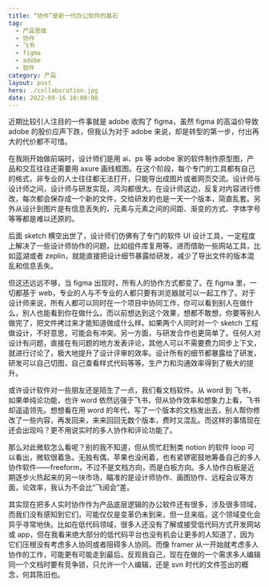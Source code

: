 ```yaml
---
title: “协作”是新一代办公软件的基石
tag:
  - 产品思维
  - 协作
  - 飞书
  - figma
  - adobe
  - 软件
category: 产品
layout: post
hero: ./collaboration.jpg
date: 2022-09-16 10:00:00
---
```


近期比较引人注目的一件事就是 adobe 收购了 figma，虽然 figma 的高溢价导致 adobe 的股价应声下跌，但我认为对于 adobe 来说，却是转型的第一步，付出再大的代价都不可惜。

在我刚开始做前端时，设计师们是用 ai、ps 等 adobe 家的软件制作原型图，产品和交互往往还需要用 axure 画线框图。在这个阶段，每个专门的工具都有自己的格式，非专业的人士往往都无法打开，只能导出成图片或者网页交流。设计师与设计师之间，设计师与研发实现，鸿沟都很大。在设计师这边，反复对内容进行修改，每次都会保存成一个新的文件，交给研发的也是一天一个版本，简直乱套。另外从设计到图片是有信息丢失的，元素与元素之间的间距、渐变的方式、字体字号等等都是难以还原的。

后面 sketch 横空出世了，设计师们仿佛有了专门的软件 UI 设计工具，一定程度上解决了一些设计师协作的问题，比如组件库复用等。进而借助一些网站工具，比如蓝湖或者 zeplin，就能直接把设计细节暴露给研发，减少了导出文件的版本混乱和信息丢失。

但这还远远不够，当 figma 出现时，所有人的协作方式都变了。在 figma 里，一切都基于 web，专业的人与不专业的人都只要有浏览器就可以一起工作了。对于设计师来说，所有人都可以同时在一个项目中协同工作，你可以看到别人在做什么，别人也能看到你在做什么。而以前想达到这个效果，想都不敢想，你要等别人做完了，把文件拷过来才能知道做成什么样。如果两个人同时对一个 sketch 工程做设计，不好意思，可能会有冲突。另一方面，与研发合作也更简单了。任何人对设计有问题，直接在有问题的地方发表评论，其他人可以不需要费力同步上下文，就进行讨论了，极大地提升了设计评审的效率。设计所有的细节都暴露给了研发，研发可以自己切图，自己查看样式代码等等。生产力和沟通效率得到了极大的提升。

或许设计软件对一些朋友还是陌生了一点，我们看文档软件。从 word 到 飞书，如果单纯论功能，也许 word 依然远强于飞书，但从协作效率和想象力上看，飞书却遥遥领先。想想看在用 word 的年代，写了一个版本的文档发出去，别人帮你修改了一些内容，再发回来，来来回回无数个版本，费时又混乱。而这样的事情现在还会出现吗？更不用说实时的多人协作和评论功能了。

那么对此微软怎么看呢？别的我不知道，但从慌忙赶制类 notion 的软件 loop 可以看出，微软很着急。无独有偶，苹果也没闲着，也有紧锣密鼓地筹备自己的多人协作软件——freeform，不过不是文档方向，而是白板方向。多人协作白板是近期逐步火热起来的另一块市场，瞄准的是设计师协作、画图协作、远程会议等方面，论效率，我认为不会比“飞阅会”差。

其实现在把多人实时协作作为产品底层逻辑的办公软件还有很多，涉及很多领域，而我们没有感知到它们，可能仅仅是变革仍未到来，但一旦来临，这个领域变化会异乎寻常地快。比如在低代码领域，很多人还没有了解或接受低代码方式开发网站或 app，但在我看来绝大部分的低代码平台也没有机会让更多的人知道了，因为它们压根没有考虑多人协同或者阻碍多人协同。而像 framer 从一开始就考虑多人协作的工作，可能更有可能走到最后。反观我自己，现在在做的一个需求多人编辑同一个文档时要有竞争锁，只允许一个人编辑，还是 svn 时代的文件签出的概念，何其陈旧也。

